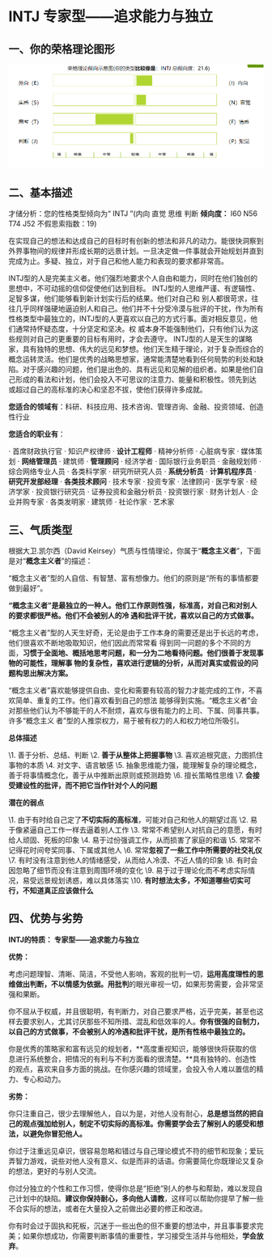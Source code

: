 # INTJ 专家型——追求能力与独立

## 一、你的荣格理论图形

![image-20220829205159315](https://raw.githubusercontent.com/SAH01/wordpress-img/master/imgs/image-20220829205159315.png)

## 二、基本描述

才储分析：您的性格类型倾向为“ INTJ ”(内向 直觉 思维 判断 **倾向度：** I60 N56 T74 J52 不假思索指数：19)

在实现自己的想法和达成自己的目标时有创新的想法和非凡的动力。能很快洞察到外界事物间的规律并形成长期的远景计划。一旦决定做一件事就会开始规划并直到完成为止。多疑、独立，对于自己和他人能力和表现的要求都非常高。

INTJ型的人是完美主义者。他们强烈地要求个人自由和能力，同时在他们独创的思想中，不可动摇的信仰促使他们达到目标。 INTJ型的人思维严谨、有逻辑性、足智多谋，他们能够看到新计划实行后的结果。他们对自己和 别人都很苛求，往往几乎同样强硬地逼迫别人和自己。他们并不十分受冷漠与批评的干扰，作为所有性格类型中最独立的，INTJ型的人更喜欢以自己的方式行事。面对相反意见，他们通常持怀疑态度，十分坚定和坚决。权 威本身不能强制他们，只有他们认为这些规则对自己的更重要的目标有用时，才会去遵守。 INTJ型的人是天生的谋略家，具有独特的思想、伟大的远见和梦想。他们天生精于理论，对于复杂而综合的概念运转灵活。他们是优秀的战略思想家，通常能清楚地看到任何局势的利处和缺陷。对于感兴趣的问题，他们是出色的、具有远见和见解的组织者。如果是他们自己形成的看法和计划，他们会投入不可思议的注意力、能量和积极性。领先到达 或超过自己的高标准的决心和坚忍不拔，使他们获得许多成就。

**您适合的领域有**：科研、科技应用、技术咨询、管理咨询、金融、投资领域、创造性行业

**您适合的职业有**：

· 首席财政执行官
· 知识产权律师
· **设计工程师**
· 精神分析师
· 心脏病专家
· 媒体策划
· **网络管理员**
· 建筑师
· **管理顾问**
· 经济学者
· 国际银行业务职员
· 金融规划师
· 综合网络专业人员
· 各类科学家
· 研究所研究人员
· **系统分析员**
· **计算机程序员**
· **研究开发部经理**
· **各类技术顾问**
· 技术专家
· 投资专家
· 法律顾问
· 医学专家
· 经济学家
· 投资银行研究员
· 证券投资和金融分析员
· 投资银行家
· 财务计划人
· 企业并购专家
· 各类发明家
· 建筑师
· 社论作家
· 艺术家

## 三、气质类型

根据大卫.凯尔西（David Keirsey）气质与性情理论，你属于“**概念主义者**”，下面是对“**概念主义者**”的描述：

“概念主义者”型的人自信、有智慧、富有想像力。他们的原则是“所有的事情都要做到最好”。

**“概念主义者”是最独立的一种人。他们工作原则性强，标准高，对自己和对别人的要求都很严格。他们不会被别人的冷 遇和批评干扰，喜欢以自己的方式做事。**

“概念主义者”型的人天生好奇，无论是由于工作本身的需要还是出于长远的考虑，他们很喜欢不断地吸取知识，他们因此而常常看 得到同一问题的多个不同的方面，**习惯于全面地、概括地思考问题，和一分为二地看待问题。他们很善于发现事物的可能性，理解事 物的复杂性，喜欢进行逻辑的分析，从而对真实或假设的问题构思出解决方案。**

“概念主义者”喜欢能够提供自由、变化和需要有较高的智力才能完成的工作，不喜欢简单、重复的工作。他们喜欢看到自己的想法 能够得到实施。“概念主义者”会对那些他们认为不够能干的人不耐烦，喜欢与很有能力的上司、下属、同事共事。许多“概念主义 者”型的人推崇权力，易于被有权力的人和权力地位所吸引。

**总体描述**

\1. 善于分析、总结、判断
\2. **善于从整体上把握事物**
\3. 喜欢追根究底，力图抓住事物的本质
\4. 对文字、语言敏感
\5. 抽象思维能力强，能理解复杂的理论概念，善于将事情概念化，善于从中推断出原则或预测趋势
\6. 擅长策略性思维
\7. **会接受建设性的批评，而不把它当作针对个人的问题**

**潜在的弱点**

\1. 由于有时给自己定了**不切实际的高标准**，可能对自己和他人的期望过高
\2. 易于像紧逼自己工作一样去逼着别人工作
\3. 常常不希望别人对抗自己的意愿，有时给人顽固、死板的印象
\4. 易于过份强调工作，从而损害了家庭的和谐
\5. 常常不记得花时间夸奖同事、下属或其他人
\6. 常常**忽视了一些工作中所需要的社交礼仪**
\7. 有时没有注意到他人的情绪感受，从而给人冷漠、不近人情的印象
\8. 有时会因忽略了细节而没有注意到周围环境的变化
\9. 易于过于理论化而不考虑实际情况，易受远景规划诱惑，难以具体落实
\10. **有时想法太多，不知道哪些切实可行，不知道真正应该做什么**

## 四、优势与劣势

**INTJ的特质： 专家型——追求能力与独立**

**优势：**

考虑问题理智、清晰、简洁，不受他人影响，客观的批判一切，**运用高度理性的思维做出判断，不以情感为依据。**用**批判**的眼光审视一切，如果形势需要，会非常坚强和果断。

你不屈从于权威，并且很聪明，有判断力，对自己要求严格，近乎完美，甚至也这样去要求别人，尤其讨厌那些不知所措、混乱和低效率的人。**你有很强的自制力，以自己的方式做事，不会被别人的冷遇和批评干扰，是所有性格中最独立的。**

你是优秀的策略家和富有远见的规划者，**高度重视知识，能够很快将获取的信息进行系统整合，把情况的有利与不利方面看的很清楚。**具有独特的、创造性的观点，喜欢来自多方面的挑战。在你感兴趣的领域里，会投入令人难以置信的精力、专心和动力。

**劣势：**

你只注重自己，很少去理解他人，自以为是，对他人没有耐心，**总是想当然的把自己的观点强加给别人，制定不切实际的高标准。你需要学会去了解别人的感受和想法，以避免你冒犯他人。**

你过于注重远见卓识，很容易忽略和错过与自己理论模式不符的细节和现象；爱玩弄智力游戏，说些对他人没有意义、似是而非的话语。你需要简化你既理论又复杂的想法，更好的与别人交流。

你过分独立的个性和工作习惯，使得你总是“拒绝”别人的参与和帮助，难以发现自己计划中的缺陷。**建议你保持耐心，多向他人请教**，这样可以帮助你提早了解一些不合实际的想法，或者在大量投入之前做出必要的修正和改进。

你有时会过于固执和死板，沉迷于一些出色的但不重要的想法中，并且事事要求完美；如果你想成功，你需要判断事情的重要性，学习接受生活并与他相处，**学会放弃**。